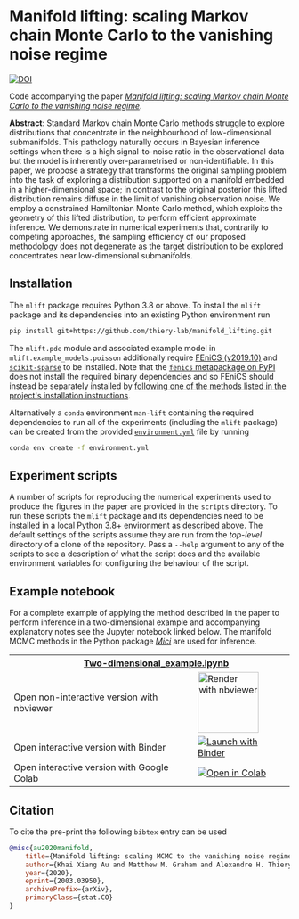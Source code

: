 # Manifold lifting: scaling Markov chain Monte Carlo to the vanishing noise regime

[![DOI](https://zenodo.org/badge/246543695.svg)](https://zenodo.org/badge/latestdoi/246543695)

Code accompanying the paper [*Manifold lifting: scaling Markov chain Monte Carlo to the vanishing noise regime*](https://arxiv.org/abs/2003.03950).

**Abstract**: Standard Markov chain Monte Carlo methods struggle to explore distributions that concentrate in the neighbourhood of low-dimensional submanifolds. This pathology naturally occurs in Bayesian inference settings when there is a high signal-to-noise ratio in the observational data but the model is inherently over-parametrised or non-identifiable. In this paper, we propose a strategy that transforms the original sampling problem into the task of exploring a distribution supported on a manifold embedded in a higher-dimensional space; in contrast to the original posterior this lifted distribution remains diffuse in the limit of vanishing observation noise. We employ a constrained Hamiltonian Monte Carlo method, which exploits the geometry of this lifted distribution, to perform efficient approximate inference. We demonstrate in numerical experiments that, contrarily to competing approaches, the sampling efficiency of our proposed methodology does not degenerate as the target distribution to be explored concentrates near low-dimensional submanifolds.

## Installation

The `mlift` package requires Python 3.8 or above. To install the `mlift` package and its dependencies into an existing Python environment run

```bash
pip install git+https://github.com/thiery-lab/manifold_lifting.git
```

The `mlift.pde` module and associated example model in `mlift.example_models.poisson` additionally require [FEniCS (v2019.10)](https://fenicsproject.org/download/archive/) and [`scikit-sparse`](https://scikit-sparse.readthedocs.io/en/latest/overview.html#installation) to be installed. Note that the [`fenics` metapackage on PyPI](https://pypi.org/project/fenics/) does not install the required binary dependencies and so FEniCS should instead be separately installed by [following one of the methods listed in the project's installation instructions](https://fenicsproject.org/download/archive/).

Alternatively a `conda` environment `man-lift` containing the required dependencies to run all of the experiments (including the `mlift` package) can be created from the provided [`environment.yml`](environment.yml) file by running

```bash
conda env create -f environment.yml
```

## Experiment scripts

A number of scripts for reproducing the numerical experiments used to produce the figures in the paper are provided in the `scripts` directory. To run these scripts the `mlift` package and its dependencies need to be installed in a local Python 3.8+ environment [as described above](#installation). The default settings of the scripts assume they are run from the _top-level_ directory of a clone of the repository. Pass a `--help` argument to any of the scripts to see a description of what the script does and the available environment variables for configuring the behaviour of the script.

## Example notebook

For a complete example of applying the method described in the paper to perform inference in a two-dimensional example and accompanying explanatory notes see the Jupyter notebook linked below. The manifold MCMC methods in the Python package [*Mici*](https://github.com/matt-graham/mici) are used for inference.

<table>
  <tr>
    <th colspan="2"><img src='https://raw.githubusercontent.com/jupyter/design/master/logos/Favicon/favicon.svg?sanitize=true' width="15" style="vertical-align:text-bottom; margin-right: 5px;"/> <a href="notebooks/Two-dimensional_example.ipynb"> Two-dimensional_example.ipynb</a></th>
  </tr>
  <tr>
    <td>Open non-interactive version with nbviewer</td>
    <td>
      <a href="https://nbviewer.jupyter.org/github/thiery-lab/manifold_lifting/blob/master/notebooks/Two-dimensional_example.ipynb">
        <img src="https://raw.githubusercontent.com/jupyter/design/master/logos/Badges/nbviewer_badge.svg?sanitize=true" width="109" alt="Render with nbviewer"  style="vertical-align:text-bottom" />
      </a>
    </td>
  </tr>
  <tr>
    <td>Open interactive version with Binder</td>
    <td>
      <a href="https://mybinder.org/v2/gh/thiery-lab/manifold_lifting/master?filepath=notebooks%2FTwo-dimensional_example.ipynb">
        <img src="https://mybinder.org/badge_logo.svg" alt="Launch with Binder"  style="vertical-align:text-bottom"/>
      </a>
    </td>
  </tr>
  <tr>
    <td>Open interactive version with Google Colab</td>
    <td>
      <a href="https://colab.research.google.com/github/thiery-lab/manifold_lifting/blob/master/notebooks/Two-dimensional_example.ipynb">
        <img alt="Open in Colab" src="https://colab.research.google.com/assets/colab-badge.svg" style="vertical-align:text-bottom">
       </a>
    </td>
  </tr>
</table>

## Citation

To cite the pre-print the following `bibtex` entry can be used

```bibtex
@misc{au2020manifold,
    title={Manifold lifting: scaling MCMC to the vanishing noise regime},
    author={Khai Xiang Au and Matthew M. Graham and Alexandre H. Thiery},
    year={2020},
    eprint={2003.03950},
    archivePrefix={arXiv},
    primaryClass={stat.CO}
}
```
